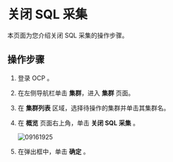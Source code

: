 关闭 SQL 采集
==============================

本页面为您介绍关闭 SQL 采集的操作步骤。

操作步骤
-------------------------

1. 登录 OCP 。

2. 在左侧导航栏单击 **集群**，进入 **集群** 页面。

3. 在 **集群列表** 区域，选择待操作的集群并单击其集群名。

4. 在 **概览** 页面右上角，单击 **关闭 SQL 采集** 。

   ![09161925](https://obbusiness-private.oss-cn-shanghai.aliyuncs.com/doc/img/ocp/410/%E5%85%B3%E9%97%ADsql%E9%87%87%E9%9B%86.png)

5. 在弹出框中，单击 **确定** 。
